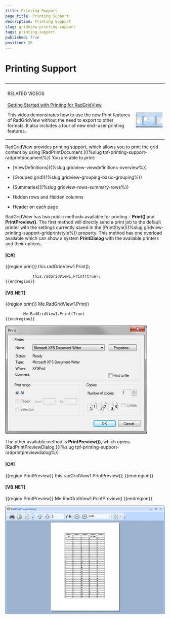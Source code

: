 ```yaml
---
title: Printing Support
page_title: Printing Support
description: Printing Support
slug: gridview-printing-support
tags: printing,support
published: True
position: 26
---
```


# Printing Support



## 
<table><th><tr><td>

RELATED VIDEOS</td><td></td></tr></th><tr><td>[Getting Started with Printing for RadGridView](http://tv.telerik.com/watch/winforms/getting-started-with-printing-for-radgridview-)

This video demonstrates how to use the new Print features of RadGridView without the need to export to other formats. It also includes a tour of new end-user printing features.
                </td><td>



![gridview-printing-support 003](images/gridview-printing-support003.png)</td></tr></table>

RadGridView provides printing support, which allows you to print the grid content by using
          [RadPrintDocument.]({%slug tpf-printing-support-radprintdocument%})
          You are able to print:
        

* [ViewDefinitions]({%slug gridview-viewdefinitions-overview%})

* [Grouped grid]({%slug gridview-grouping-basic-grouping%})

* [Summaries]({%slug gridview-rows-summary-rows%})

* Hidden rows and Hidden columns

* Header on each page

RadGridView has two public methods available for printing - __Print()__ and
          __PrintPreview()__. The first method will directly send a print job to the
          default printer with the settings currently saved in the
          [PrintStyle]({%slug gridview-printing-support-gridprintstyle%})
          property. This method has one overload available which can show a system
          __PrintDialog__ with the available printers and their options.
        

#### __[C#]__

{{region print}}
	            this.radGridView1.Print();
	
	            this.radGridView1.Print(true);
	{{endregion}}



#### __[VB.NET]__

{{region print}}
	        Me.RadGridView1.Print()
	
	        Me.RadGridView1.Print(True)
	{{endregion}}



![gridview-printing-support 001](images/gridview-printing-support001.png)

The other available method is __PrintPreview())__, which opens
          [RadPrintPreviewDialog.]({%slug tpf-printing-support-radprintpreviewdialog%})

#### __[C#]__

{{region PrintPreview}}
	            this.radGridView1.PrintPreview();
	{{endregion}}



#### __[VB.NET]__

{{region PrintPreview}}
	        Me.RadGridView1.PrintPreview()
	{{endregion}}



![gridview-printing-support 002](images/gridview-printing-support002.png)
